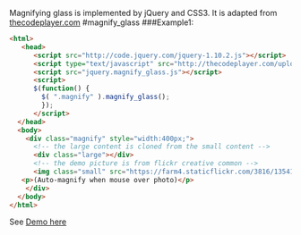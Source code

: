 Magnifying glass is implemented by jQuery and CSS3.
It is adapted from [thecodeplayer.com](http://thecodeplayer.com/walkthrough/magnifying-glass-for-images-using-jquery-and-css3)
#magnify_glass
###Example1:
```html
<html>
   <head>
      <script src="http://code.jquery.com/jquery-1.10.2.js"></script>
      <script type="text/javascript" src="http://thecodeplayer.com/uploads/js/prefixfree.js"></script>
      <script src="jquery.magnify_glass.js"></script>
      <script>
      $(function() {
        $( ".magnify" ).magnify_glass();
        });
      </script>
  </head>
  <body>
    <div class="magnify" style="width:400px;">
      <!-- the large content is cloned from the small content -->
      <div class="large"></div>
      <!-- the demo picture is from flickr creative common -->
      <img class="small" src="https://farm4.staticflickr.com/3816/13541002244_b09843740e_b.jpg" alt="small"/>
   <p>(Auto-magnify when mouse over photo)</p>
    </div>
  </body>
</html>
```
See [Demo here](http://jsfiddle.net/xpc3va3y/5/)

